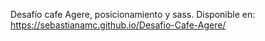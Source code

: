 Desafío cafe Agere, posicionamiento y sass.
Disponible en: https://sebastianamc.github.io/Desafio-Cafe-Agere/
